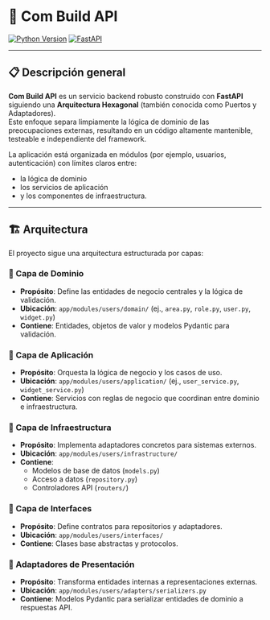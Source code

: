 # 🚀 Com Build API

[![Python Version](https://img.shields.io/badge/Python-3.8%2B-blue.svg)](https://www.python.org/)
[![FastAPI](https://img.shields.io/badge/FastAPI-0.95%2B-blue.svg)](https://fastapi.tiangolo.com/)

---

## 📋 Descripción general

**Com Build API** es un servicio backend robusto construido con **FastAPI** siguiendo una **Arquitectura Hexagonal** (también conocida como Puertos y Adaptadores).  
Este enfoque separa limpiamente la lógica de dominio de las preocupaciones externas, resultando en un código altamente mantenible, testeable e independiente del framework.

La aplicación está organizada en módulos (por ejemplo, usuarios, autenticación) con límites claros entre:

- la lógica de dominio
- los servicios de aplicación
- y los componentes de infraestructura.

---

## 🏗️ Arquitectura

El proyecto sigue una arquitectura estructurada por capas:

### 🔹 Capa de Dominio

- **Propósito**: Define las entidades de negocio centrales y la lógica de validación.
- **Ubicación**: `app/modules/users/domain/` (ej., `area.py`, `role.py`, `user.py`, `widget.py`)
- **Contiene**: Entidades, objetos de valor y modelos Pydantic para validación.

### 🔹 Capa de Aplicación

- **Propósito**: Orquesta la lógica de negocio y los casos de uso.
- **Ubicación**: `app/modules/users/application/` (ej., `user_service.py`, `widget_service.py`)
- **Contiene**: Servicios con reglas de negocio que coordinan entre dominio e infraestructura.

### 🔹 Capa de Infraestructura

- **Propósito**: Implementa adaptadores concretos para sistemas externos.
- **Ubicación**: `app/modules/users/infrastructure/`
- **Contiene**:
  - Modelos de base de datos (`models.py`)
  - Acceso a datos (`repository.py`)
  - Controladores API (`routers/`)

### 🔹 Capa de Interfaces

- **Propósito**: Define contratos para repositorios y adaptadores.
- **Ubicación**: `app/modules/users/interfaces/`
- **Contiene**: Clases base abstractas y protocolos.

### 🔹 Adaptadores de Presentación

- **Propósito**: Transforma entidades internas a representaciones externas.
- **Ubicación**: `app/modules/users/adapters/serializers.py`
- **Contiene**: Modelos Pydantic para serializar entidades de dominio a respuestas API.